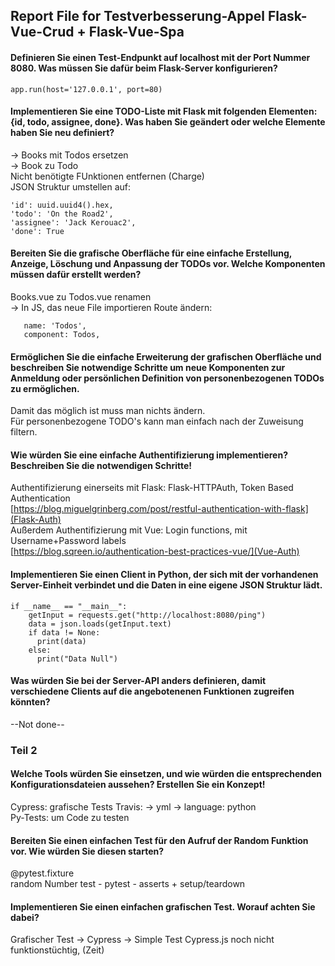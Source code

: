 ## Report File for Testverbesserung-Appel Flask-Vue-Crud + Flask-Vue-Spa

#### Definieren Sie einen Test-Endpunkt auf localhost mit der Port Nummer 8080. Was müssen Sie dafür beim Flask-Server konfigurieren?
```app.run(host='127.0.0.1', port=80)```

#### Implementieren Sie eine TODO-Liste mit Flask mit folgenden Elementen: {id, todo, assignee, done}. Was haben Sie geändert oder welche Elemente haben Sie neu definiert?
-> Books mit Todos ersetzen  
-> Book zu Todo  
Nicht benötigte FUnktionen entfernen (Charge)  
JSON Struktur umstellen auf:  
```
'id': uuid.uuid4().hex,
'todo': 'On the Road2',
'assignee': 'Jack Kerouac2',
'done': True
```


#### Bereiten Sie die grafische Oberfläche für eine einfache Erstellung, Anzeige, Löschung und Anpassung der TODOs vor. Welche Komponenten müssen dafür erstellt werden?
Books.vue zu Todos.vue renamen  
-> In JS, das neue File importieren
Route ändern:  
```path: '/',
   name: 'Todos',
   component: Todos,
```

#### Ermöglichen Sie die einfache Erweiterung der grafischen Oberfläche und beschreiben Sie notwendige Schritte um neue Komponenten zur Anmeldung oder persönlichen Definition von personenbezogenen TODOs zu ermöglichen.
Damit das möglich ist muss man nichts ändern.  
Für personenbezogene TODO's kann man einfach nach der Zuweisung filtern.  

#### Wie würden Sie eine einfache Authentifizierung implementieren? Beschreiben Sie die notwendigen Schritte!
Authentifizierung einerseits mit Flask: Flask-HTTPAuth, Token Based Authentication  
[https://blog.miguelgrinberg.com/post/restful-authentication-with-flask](Flask-Auth)  
Außerdem Authentifizierung mit Vue: Login functions, mit Username+Password labels  
[https://blog.sqreen.io/authentication-best-practices-vue/](Vue-Auth)  

#### Implementieren Sie einen Client in Python, der sich mit der vorhandenen Server-Einheit verbindet und die Daten in eine eigene JSON Struktur lädt.
```
if __name__ == "__main__":
    getInput = requests.get("http://localhost:8080/ping")
    data = json.loads(getInput.text)
    if data != None:
      print(data)
    else:
      print("Data Null")
```
#### Was würden Sie bei der Server-API anders definieren, damit verschiedene Clients auf die angebotenenen Funktionen zugreifen könnten?
--Not done--


### Teil 2
#### Welche Tools würden Sie einsetzen, und wie würden die entsprechenden Konfigurationsdateien aussehen? Erstellen Sie ein Konzept!
Cypress:  grafische Tests
Travis: -> yml -> language: python  
Py-Tests:  um Code zu testen  
#### Bereiten Sie einen einfachen Test für den Aufruf der Random Funktion vor. Wie würden Sie diesen starten?
@pytest.fixture  
random Number test - pytest - asserts + setup/teardown
#### Implementieren Sie einen einfachen grafischen Test. Worauf achten Sie dabei?
Grafischer Test -> Cypress -> Simple Test Cypress.js
noch nicht funktionstüchtig, (Zeit)
